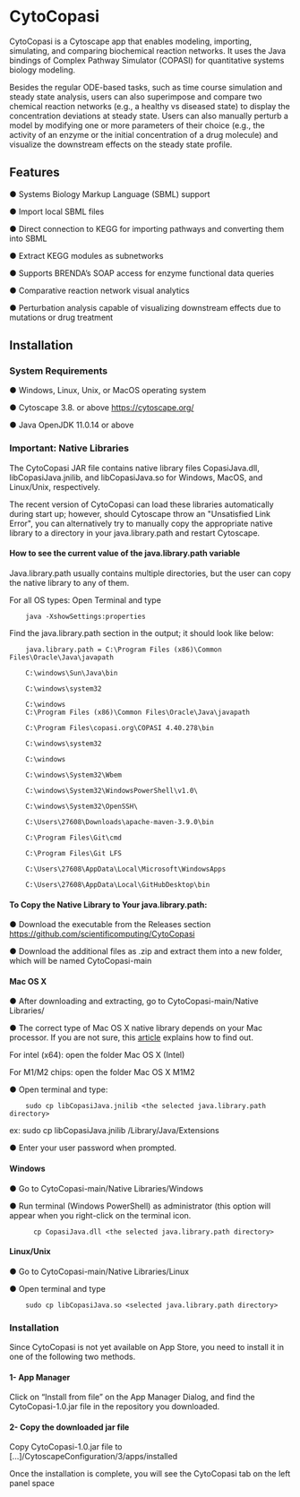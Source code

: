 # CytoCopasi

CytoCopasi is a Cytoscape app that enables modeling, importing, simulating, and comparing biochemical reaction networks. It uses the Java bindings of Complex Pathway Simulator (COPASI) for quantitative systems biology modeling. 

Besides the regular ODE-based tasks, such as time course simulation and steady state analysis, users can also superimpose and compare two chemical reaction networks (e.g., a healthy vs diseased state) to display the concentration deviations at steady state. Users can also manually perturb a model by modifying one or more parameters of their choice (e.g., the activity of an enzyme or the initial concentration of a drug molecule) and visualize the downstream effects on the steady state profile.

## Features

●	Systems Biology Markup Language (SBML) support

●	Import local SBML files

●	Direct connection to KEGG for importing pathways and converting them into SBML

●	Extract KEGG modules as subnetworks

●	Supports BRENDA’s SOAP access for enzyme functional data queries

●	Comparative reaction network visual analytics 

●	Perturbation analysis capable of visualizing downstream effects due to mutations or drug treatment



## Installation

### System Requirements

●	Windows, Linux, Unix, or MacOS operating system

●	Cytoscape 3.8. or above https://cytoscape.org/ 

●	Java OpenJDK 11.0.14 or above

### Important: Native Libraries

The CytoCopasi JAR file contains native library files CopasiJava.dll, libCopasiJava.jnilib, and libCopasiJava.so for Windows, MacOS, and Linux/Unix, respectively.

The recent version of CytoCopasi can load these libraries automatically during start up; however, should Cytoscape throw an "Unsatisfied Link Error", you can alternatively try to manually copy the appropriate native library to a directory in your java.library.path and restart Cytoscape.


#### How to see the current value of the java.library.path variable

Java.library.path usually contains multiple directories, but the user can copy the native library to any of them. 

For all OS types: Open Terminal and type

        java -XshowSettings:properties  

Find the java.library.path section in the output; it should look like below:

        java.library.path = C:\Program Files (x86)\Common Files\Oracle\Java\javapath

        C:\windows\Sun\Java\bin
        
        C:\windows\system32
        
        C:\windows
        C:\Program Files (x86)\Common Files\Oracle\Java\javapath
        
        C:\Program Files\copasi.org\COPASI 4.40.278\bin
        
        C:\windows\system32
        
        C:\windows
        
        C:\windows\System32\Wbem
        
        C:\windows\System32\WindowsPowerShell\v1.0\
        
        C:\windows\System32\OpenSSH\
        
        C:\Users\27608\Downloads\apache-maven-3.9.0\bin
        
        C:\Program Files\Git\cmd
        
        C:\Program Files\Git LFS
        
        C:\Users\27608\AppData\Local\Microsoft\WindowsApps
        
        C:\Users\27608\AppData\Local\GitHubDesktop\bin
 
#### To Copy the Native Library to Your java.library.path:
● Download the executable from the Releases section https://github.com/scientificomputing/CytoCopasi

● Download the additional files as .zip and extract them into a new folder, which will be named CytoCopasi-main


#### Mac OS X

● After downloading and extracting, go to CytoCopasi-main/Native Libraries/

● The correct type of Mac OS X native library depends on your Mac processor. If you are not sure, this [article](https://www.makeuseof.com/how-to-find-out-if-your-mac-uses-intel-or-apple-silicon/) explains how to find out.

   For intel (x64): open the folder Mac OS X (Intel)
   
   For M1/M2 chips: open the folder Mac OS X M1M2
   
● Open terminal and type:

        sudo cp libCopasiJava.jnilib <the selected java.library.path directory>
  ex: 
        sudo cp libCopasiJava.jnilib /Library/Java/Extensions
  
● Enter your user password when prompted.

#### Windows

● Go to CytoCopasi-main/Native Libraries/Windows

● Run terminal (Windows PowerShell) as administrator (this option will appear when you right-click on the terminal icon.

          cp CopasiJava.dll <the selected java.library.path directory>


#### Linux/Unix

● Go to CytoCopasi-main/Native Libraries/Linux

● Open terminal and type

        sudo cp libCopasiJava.so <selected java.library.path directory>


### Installation

Since CytoCopasi is not yet available on App Store, you need to install it in one of the following two methods.

#### 1-	App Manager

Click on “Install from file” on the App Manager Dialog, and find the CytoCopasi-1.0.jar file in the repository you downloaded.

#### 2-	Copy the downloaded jar file

Copy CytoCopasi-1.0.jar file to [...]/CytoscapeConfiguration/3/apps/installed

Once the installation is complete, you will see the CytoCopasi tab on the left panel space





